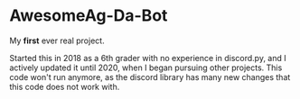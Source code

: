 # AwesomeAg-Da-Bot

My **first** ever real project.

Started this in 2018 as a 6th grader with no experience in discord.py, and I actively updated it until 2020, when I began pursuing other projects.
This code won't run anymore, as the discord library has many new changes that this code does not work with.
